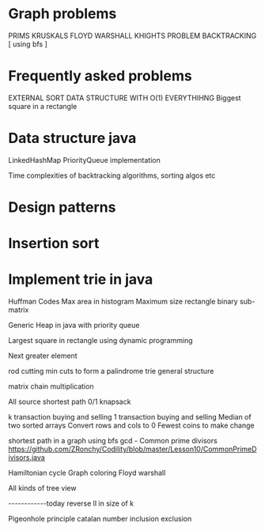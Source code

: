 # Graph problems
PRIMS
KRUSKALS
FLOYD WARSHALL
KHIGHTS PROBLEM BACKTRACKING [ using bfs ]

# Frequently asked problems
EXTERNAL SORT
DATA STRUCTURE WITH O(1) EVERYTHIHNG
Biggest square in a rectangle

# Data structure java
LinkedHashMap
PriorityQueue implementation


Time complexities of backtracking algorithms, sorting algos etc

# Design patterns
# Insertion sort
# Implement trie in java
Huffman Codes
Max area in histogram
Maximum size rectangle binary sub-matrix 


Generic Heap in java with priority queue

Largest square in rectangle using dynamic programming

Next greater element


rod cutting 
min cuts to form a palindrome
trie general structure


matrix chain multiplication


All source shortest path
0/1 knapsack

k transaction buying and selling
1 transaction buying and selling
Median of two sorted arrays
Convert rows and cols to 0
Fewest coins to make change

shortest path in a graph using bfs
gcd -
Common prime divisors
https://github.com/ZRonchy/Codility/blob/master/Lesson10/CommonPrimeDivisors.java

Hamiltonian cycle
Graph coloring
Floyd warshall


All kinds of tree view 





------------today
reverse ll in size of k



Pigeonhole principle
catalan number
inclusion exclusion